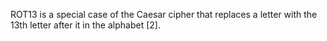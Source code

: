 ROT13 is a special case of the Caesar cipher that replaces a letter with the 13th letter after it in the alphabet [2].

